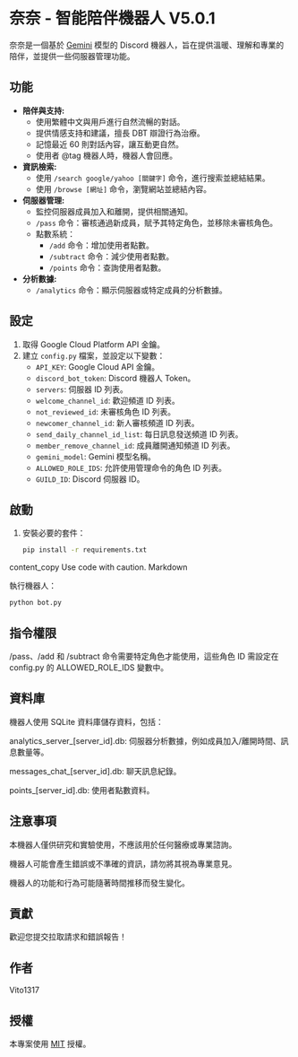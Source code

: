 # 奈奈 - 智能陪伴機器人 V5.0.1

奈奈是一個基於 [Gemini](https://cloud.google.com/generative-ai/docs/reference/rest/v1beta/projects.locations.models) 模型的 Discord 機器人，旨在提供溫暖、理解和專業的陪伴，並提供一些伺服器管理功能。

## 功能

* **陪伴與支持:**
    * 使用繁體中文與用戶進行自然流暢的對話。
    * 提供情感支持和建議，擅長 DBT 辯證行為治療。
    * 記憶最近 60 則對話內容，讓互動更自然。
    * 使用者 @tag 機器人時，機器人會回應。
* **資訊檢索:**
    * 使用 `/search google/yahoo [關鍵字]` 命令，進行搜索並總結結果。
    * 使用 `/browse [網址]` 命令，瀏覽網站並總結內容。
* **伺服器管理:**
    * 監控伺服器成員加入和離開，提供相關通知。
    * `/pass` 命令：審核通過新成員，賦予其特定角色，並移除未審核角色。
    * 點數系統：
        * `/add` 命令：增加使用者點數。
        * `/subtract` 命令：減少使用者點數。
        * `/points` 命令：查詢使用者點數。
* **分析數據:**
    * `/analytics` 命令：顯示伺服器或特定成員的分析數據。


## 設定

1. 取得 Google Cloud Platform API 金鑰。
2. 建立 `config.py` 檔案，並設定以下變數：
    * `API_KEY`:  Google Cloud API 金鑰。
    * `discord_bot_token`: Discord 機器人 Token。
    * `servers`: 伺服器 ID 列表。
    * `welcome_channel_id`: 歡迎頻道 ID 列表。
    * `not_reviewed_id`: 未審核角色 ID 列表。
    * `newcomer_channel_id`: 新人審核頻道 ID 列表。
    * `send_daily_channel_id_list`: 每日訊息發送頻道 ID 列表。
    * `member_remove_channel_id`: 成員離開通知頻道 ID 列表。
    * `gemini_model`: Gemini 模型名稱。
    * `ALLOWED_ROLE_IDS`: 允許使用管理命令的角色 ID 列表。
    * `GUILD_ID`:  Discord 伺服器 ID。


## 啟動

1. 安裝必要的套件：
   ```bash
   pip install -r requirements.txt
   ```
content_copy
Use code with caution.
Markdown

執行機器人：
```bash
python bot.py
```
## 指令權限

/pass、/add 和 /subtract 命令需要特定角色才能使用，這些角色 ID 需設定在 config.py 的 ALLOWED_ROLE_IDS 變數中。

## 資料庫

機器人使用 SQLite 資料庫儲存資料，包括：

analytics_server_[server_id].db: 伺服器分析數據，例如成員加入/離開時間、訊息數量等。

messages_chat_[server_id].db: 聊天訊息紀錄。

points_[server_id].db: 使用者點數資料。

## 注意事項

本機器人僅供研究和實驗使用，不應該用於任何醫療或專業諮詢。

機器人可能會產生錯誤或不準確的資訊，請勿將其視為專業意見。

機器人的功能和行為可能隨著時間推移而發生變化。

## 貢獻

歡迎您提交拉取請求和錯誤報告！

## 作者

Vito1317

## 授權

本專案使用 [MIT](LICENSE) 授權。
